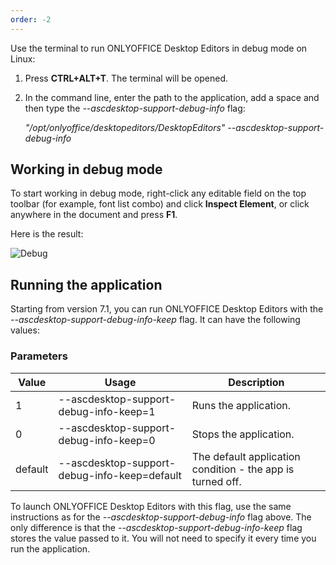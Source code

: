 ```yaml
---
order: -2
---
```


Use the terminal to run ONLYOFFICE Desktop Editors in debug mode on Linux:

1. Press **CTRL+ALT+T**. The terminal will be opened.

2. In the command line, enter the path to the application, add a space and then type the *--ascdesktop-support-debug-info* flag:

   *"/opt/onlyoffice/desktopeditors/DesktopEditors" --ascdesktop-support-debug-info*

## Working in debug mode

To start working in debug mode, right-click any editable field on the top toolbar (for example, font list combo) and click **Inspect Element**, or click anywhere in the document and press **F1**.

Here is the result:

![Debug](/assets/images/desktop/debugging.png)

## Running the application

Starting from version 7.1, you can run ONLYOFFICE Desktop Editors with the *--ascdesktop-support-debug-info-keep* flag. It can have the following values:

### Parameters

| Value   | Usage                                        | Description                                                |
| ------- | -------------------------------------------- | ---------------------------------------------------------- |
| 1       | --ascdesktop-support-debug-info-keep=1       | Runs the application.                                      |
| 0       | --ascdesktop-support-debug-info-keep=0       | Stops the application.                                     |
| default | --ascdesktop-support-debug-info-keep=default | The default application condition - the app is turned off. |

To launch ONLYOFFICE Desktop Editors with this flag, use the same instructions as for the *--ascdesktop-support-debug-info* flag above. The only difference is that the *--ascdesktop-support-debug-info-keep* flag stores the value passed to it. You will not need to specify it every time you run the application.
